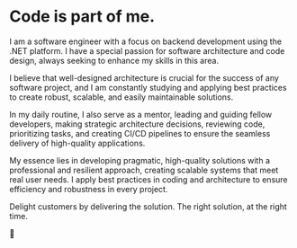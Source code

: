 # Code is part of me.

I am a software engineer with a focus on backend development using the .NET platform. I have a special passion for software architecture and code design, always seeking to enhance my skills in this area.

I believe that well-designed architecture is crucial for the success of any software project, and I am constantly studying and applying best practices to create robust, scalable, and easily maintainable solutions.

In my daily routine, I also serve as a mentor, leading and guiding fellow developers, making strategic architecture decisions, reviewing code, prioritizing tasks, and creating CI/CD pipelines to ensure the seamless delivery of high-quality applications.

My essence lies in developing pragmatic, high-quality solutions with a professional and resilient approach, creating scalable systems that meet real user needs. I apply best practices in coding and architecture to ensure efficiency and robustness in every project.

Delight customers by delivering the solution. The right solution, at the right time.

:rocket:
